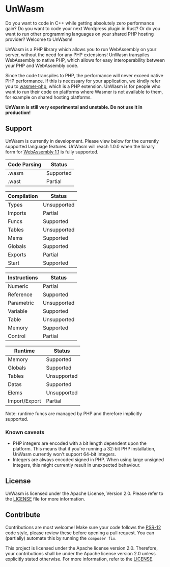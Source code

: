 # UnWasm
Do you want to code in C++ while getting absolutely zero performance gain? Do
you want to code your next Wordpress plugin in Rust? Or do you want to run other
programming languages on your shared PHP hosting provider? Welcome to UnWasm!

UnWasm is a PHP library which allows you to run WebAssembly on your server,
without the need for any PHP extensions! UnWasm transpiles WebAssembly to native
PHP, which allows for easy interoperability between your PHP and WebAssembly
code.

Since the code transpiles to PHP, the performance will never exceed native PHP
performance. If this is necessary for your application, we kindly refer you to
[wasmer-php](https://github.com/wasmerio/wasmer-php/), which is a PHP extension.
UnWasm is for people who want to run their code on platforms where Wasmer is not
available to them, for example on shared hosting platforms.

**UnWasm is still very experimental and unstable. Do not use it in production!**

## Support
UnWasm is currently in development. Please view below for the currently
supported language features. UnWasm will reach 1.0.0 when the binary form for
[WebAssembly 1.1](https://webassembly.github.io/spec/core/binary/index.html) is
fully supported. 

| Code Parsing   | Status      |
| -------------- | ----------- |
| .wasm          | Supported   |
| .wast          | Partial     |

| Compilation    | Status      |
| -------------- | ----------- |
| Types          | Unsupported |
| Imports        | Partial     |
| Funcs          | Supported   |
| Tables         | Unsupported |
| Mems           | Supported   |
| Globals        | Supported   |
| Exports        | Partial     |
| Start          | Supported   |

| Instructions   | Status      |
| -------------- | ----------- |
| Numeric        | Partial     |
| Reference      | Supported   |
| Parametric     | Unsupported |
| Variable       | Supported   |
| Table          | Unsupported |
| Memory         | Supported   |
| Control        | Partial     |

| Runtime        | Status      |
| -------------- | ----------- |
| Memory         | Supported   |
| Globals        | Supported   |
| Tables         | Unsupported |
| Datas          | Supported   |
| Elems          | Unsupported |
| Import/Export  | Partial     |

Note: runtime funcs are managed by PHP and therefore implicitly supported.

### Known caveats
* PHP integers are encoded with a bit length dependent upon the platform. This
  means that if you're running a 32-bit PHP installation, UnWasm currently won't
  support 64-bit integers.
* Integers are always encoded signed in PHP. When using large unsigned
  integers, this might currently result in unexpected behaviour.

## License
UnWasm is licensed under the Apache License, Version 2.0. Please refer to the
[LICENSE](LICENSE) file for more information.

## Contribute
Contributions are most welcome! Make sure your code follows the
[PSR-12](https://www.php-fig.org/psr/psr-12/) code style, please review these
before opening a pull request. You can (partially) automate this by running the
`composer fix`.

This project is licensed under the Apache license version 2.0. Therefore, your
contributions shall be under the Apache license version 2.0 unless explicitly
stated otherwise. For more information, refer to the [LICENSE](LICENSE).
